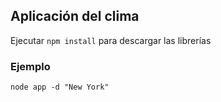 ## Aplicación del clima 

Ejecutar ``` npm install ``` para descargar las librerías

### Ejemplo
```
node app -d "New York"
```